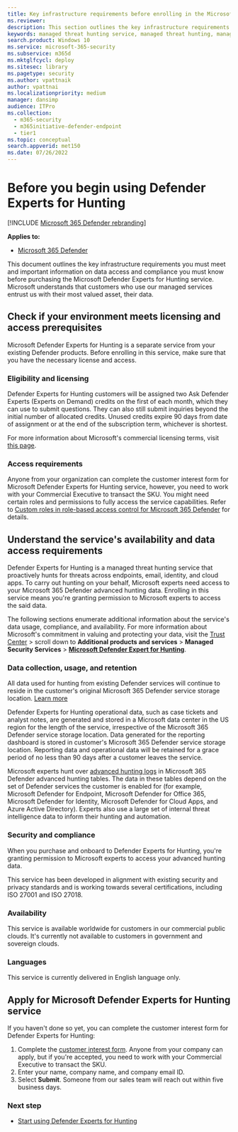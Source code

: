 ```yaml
---
title: Key infrastructure requirements before enrolling in the Microsoft Defender Experts for Hunting service
ms.reviewer:
description: This section outlines the key infrastructure requirements you must meet and important information on data access and compliance
keywords: managed threat hunting service, managed threat hunting, managed detection and response (MDR) service, MTE, Microsoft Threat Experts, MTE-TAN, defender experts notification, Targeted Attack Notification, Microsoft Defender Experts for hunting, threat hunting and analysis.
search.product: Windows 10
ms.service: microsoft-365-security
ms.subservice: m365d
ms.mktglfcycl: deploy
ms.sitesec: library
ms.pagetype: security
ms.author: vpattnaik
author: vpattnai
ms.localizationpriority: medium
manager: dansimp
audience: ITPro
ms.collection:
  - m365-security
  - m365initiative-defender-endpoint
  - tier1
ms.topic: conceptual
search.appverid: met150
ms.date: 07/26/2022
---
```


# Before you begin using Defender Experts for Hunting

[!INCLUDE [Microsoft 365 Defender rebranding](../../includes/microsoft-defender.md)]

**Applies to:**

- [Microsoft 365 Defender](https://go.microsoft.com/fwlink/?linkid=2118804)

This document outlines the key infrastructure requirements you must meet and important information on data access and compliance you must know before purchasing the Microsoft Defender Experts for Hunting service. Microsoft understands that customers who use our managed services entrust us with their most valued asset, their data.

## Check if your environment meets licensing and access prerequisites

Microsoft Defender Experts for Hunting is a separate service from your existing Defender products. Before enrolling in this service, make sure that you have the necessary license and access.

### Eligibility and licensing

Defender Experts for Hunting customers will be assigned two Ask Defender Experts (Experts on Demand) credits on the first of each month, which they can use to submit questions. They can also still submit inquiries beyond the initial number of allocated credits. Unused credits expire 90 days from date of assignment or at the end of the subscription term, whichever is shortest.

For more information about Microsoft's commercial licensing terms, visit [this page](https://www.microsoft.com/licensing/terms/productoffering/Microsoft365/MCA).

### Access requirements

Anyone from your organization can complete the customer interest form for Microsoft Defender Experts for Hunting service, however, you need to work with your Commercial Executive to transact the SKU. You might need certain roles and permissions to fully access the service capabilities. Refer to [Custom roles in role-based access control for Microsoft 365 Defender](custom-roles.md) for details.

## Understand the service's availability and data access requirements

Defender Experts for Hunting is a managed threat hunting service that proactively hunts for threats across endpoints, email, identity, and cloud apps. To carry out hunting on your behalf, Microsoft experts need access to your Microsoft 365 Defender advanced hunting data. Enrolling in this service means you're granting permission to Microsoft experts to access the said data.

The following sections enumerate additional information about the service's data usage, compliance, and availability. For more information about Microsoft's commitment in valuing and protecting your data, visit the [Trust Center](https://aka.ms/trustcenter-dex4hunting) > scroll down to **Additional products and services** > **Managed Security Services** > [**Microsoft Defender Expert for Hunting**](https://query.prod.cms.rt.microsoft.com/cms/api/am/binary/RE51fRH).

### Data collection, usage, and retention

All data used for hunting from existing Defender services will continue to reside in the customer's original Microsoft 365 Defender service storage location. [Learn more](../../enterprise/o365-data-locations.md)

Defender Experts for Hunting operational data, such as case tickets and analyst notes, are generated and stored in a Microsoft data center in the US region for the length of the service, irrespective of the Microsoft 365 Defender service storage location. Data generated for the reporting dashboard is stored in customer's Microsoft 365 Defender service storage location. Reporting data and operational data will be retained for a grace period of no less than 90 days after a customer leaves the service.

Microsoft experts hunt over [advanced hunting logs](../../security/defender/advanced-hunting-schema-tables.md) in Microsoft 365 Defender advanced hunting tables. The data in these tables depend on the set of Defender services the customer is enabled for (for example, Microsoft Defender for Endpoint, Microsoft Defender for Office 365, Microsoft Defender for Identity, Microsoft Defender for Cloud Apps, and Azure Active Directory). Experts also use a large set of internal threat intelligence data to inform their hunting and automation.

### Security and compliance

When you purchase and onboard to Defender Experts for Hunting, you're granting permission to Microsoft experts to access your advanced hunting data.

This service has been developed in alignment with existing security and privacy standards and is working towards several certifications, including ISO 27001 and ISO 27018.

### Availability

This service is available worldwide for customers in our commercial public clouds. It's currently not available to customers in government and sovereign clouds.

### Languages

This service is currently delivered in English language only.

## Apply for Microsoft Defender Experts for Hunting service

If you haven't done so yet, you can complete the customer interest form for Defender Experts for Hunting:

1. Complete the [customer interest form](https://aka.ms/DEX4HuntingCustomerInterestForm). Anyone from your company can apply, but if you're accepted, you need to work with your Commercial Executive to transact the SKU.
2. Enter your name, company name, and company email ID.
3. Select **Submit**. Someone from our sales team will reach out within five business days.


### Next step

- [Start using Defender Experts for Hunting](onboarding-defender-experts-for-hunting.md)

